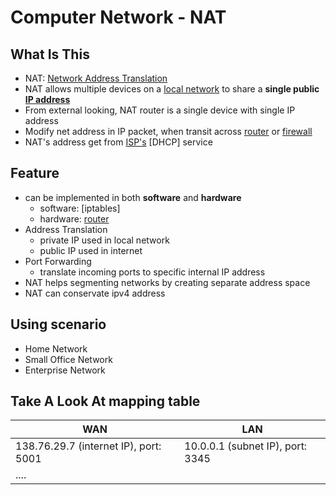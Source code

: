 # Computer Network - NAT

## What Is This

- NAT: [Network Address Translation](computer-network-ip-address.md)
- NAT allows multiple devices on a [local network]() to share a **single public [IP address](network-ipaddress.md)**
- From external looking, NAT router is a single device with single IP address
- Modify net address in IP packet, when transit across [router]() or [firewall]()
- NAT's address get from [ISP's]() [DHCP] service

## Feature

- can be implemented in both **software** and **hardware**
  - software: [iptables]
  - hardware: [router](computer-network-router.md)
- Address Translation
  - private IP used in local network
  - public IP used in internet
- Port Forwarding
  - translate incoming ports to specific internal IP address
- NAT helps segmenting networks by creating separate address space
- NAT can conservate ipv4 address

## Using scenario

- Home Network
- Small Office Network
- Enterprise Network

## Take A Look At mapping table

| WAN                                   | LAN                              |
| ------------------------------------- | -------------------------------- |
| 138.76.29.7 (internet IP), port: 5001 | 10.0.0.1 (subnet IP), port: 3345 |
| ....                                  |                                  |



